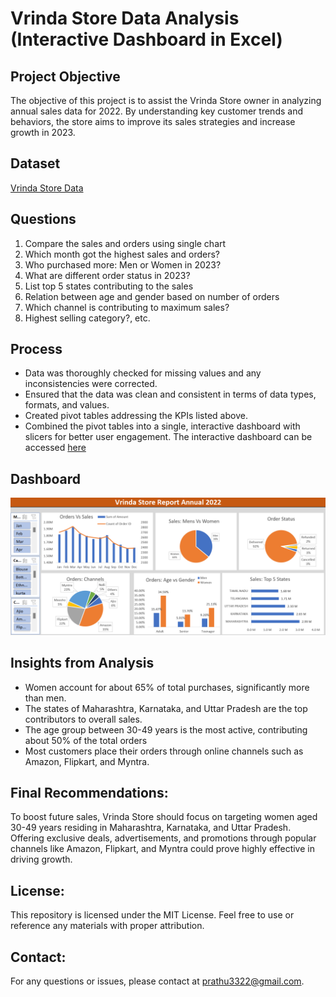 # Vrinda Store Data Analysis (Interactive Dashboard in Excel)

## **Project Objective**

The objective of this project is to assist the Vrinda Store owner in analyzing annual sales data for 2022. By understanding key customer trends and behaviors, the store aims to improve its sales strategies and increase growth in 2023.

## **Dataset**
<a href="https://github.com/PrathameshPC77/data_analysis_excel/blob/main/Vrinda%20Store%20Data%20Analysis%20-%20Report.xlsx">Vrinda Store Data</a>

## **Questions**

1. Compare the sales and orders using single chart
2. Which month got the highest sales and orders?
3. Who purchased more: Men or Women in 2023?
4. What are different order status in 2023?
5. List top 5 states contributing to the sales
6. Relation between age and gender based on number of orders
7. Which channel is contributing to maximum sales?
8. Highest selling category?, etc.

## **Process**

- Data was thoroughly checked for missing values and any inconsistencies were corrected.
- Ensured that the data was clean and consistent in terms of data types, formats, and values.
- Created pivot tables addressing the KPIs listed above.
- Combined the pivot tables into a single, interactive dashboard with slicers for better user engagement. The interactive dashboard can be accessed [here](https://github.com/PrathameshPC77/data_analysis_excel/blob/main/Vrinda%20Store%20Data%20Analysis%20-%20Dashboard.pdf)

## **Dashboard**

![Alt text of the image](https://github.com/PrathameshPC77/data_analysis_excel/blob/main/Report%20-%20Dashboard.png)

## **Insights from Analysis**

- Women account for about 65% of total purchases, significantly more than men.
- The states of Maharashtra, Karnataka, and Uttar Pradesh are the top contributors to overall sales.
- The age group between 30-49 years is the most active, contributing about 50% of the total orders
- Most customers place their orders through online channels such as Amazon, Flipkart, and Myntra.


## **Final Recommendations:**

To boost future sales, Vrinda Store should focus on targeting women aged 30-49 years residing in Maharashtra, Karnataka, and Uttar Pradesh. Offering exclusive deals, advertisements, and promotions through popular channels like Amazon, Flipkart, and Myntra could prove highly effective in driving growth.

## **License:**
This repository is licensed under the MIT License. Feel free to use or reference any materials with proper attribution.

## **Contact:**
For any questions or issues, please contact at prathu3322@gmail.com.
